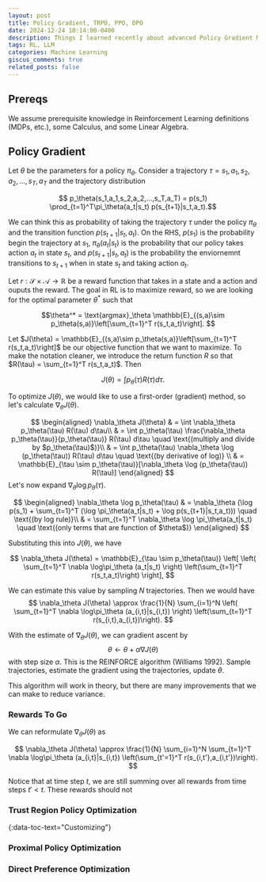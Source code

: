 ```yaml
---
layout: post
title: Policy Gradient, TRPO, PPO, DPO
date: 2024-12-24 10:14:00-0400
description: Things I learned recently about advanced Policy Gradient Methods.
tags: RL, LLM
categories: Machine Learning
giscus_comments: true
related_posts: false
---
```



## Prereqs
<!-- {:data-toc-text="Prereqs"} -->

We assume prerequisite knowledge in Reinforcement Learning definitions (MDPs, etc.), some Calculus, and some Linear Algebra.

## Policy Gradient

Let $\theta$ be the parameters for a policy $\pi_\theta$.  Consider a trajectory $\tau = s_1,a_1,s_2,a_2,...,s_T,a_T$ and the trajectory distribution 

$$ p_\theta(s_1,a_1,s_2,a_2,...,s_T,a_T) = p(s_1) \prod_{t=1}^T\pi_\theta(a_t|s_t) p(s_{t+1}|s_t,a_t).$$

We can think this as probability of taking the trajectory $\tau$ under the policy $\pi_\theta$ and the transition function $p(s_{t+1}|s_t,a_t)$. On the RHS, $p(s_1)$ is the probability begin the trajectory at $s_1$, $\pi_\theta(a_t|s_t)$ is the probability that our policy takes action $a_t$ in state $s_t$, and $p(s_{t+1}|s_t,a_t)$ is the probability the enviornemnt transitions to $s_{t+1}$ when in state $s_t$ and taking action $a_t.$

Let $r: \mathcal{S} \times \mathcal{A} \rightarrow \mathbb{R}$ be a reward function that takes in a state and a action and ouputs the reward. The goal in RL is to maximize reward, so we are looking for the optimal parameter $\theta^*$ such that 

$$\theta^* = \text{argmax}_\theta \mathbb{E}_{(s,a)\sim p_\theta(s,a)}\left[\sum_{t=1}^T r(s_t,a_t)\right]. $$ 

Let $J(\theta) = \mathbb{E}_{(s,a)\sim p_\theta(s,a)}\left[\sum_{t=1}^T r(s_t,a_t)\right]$ be our objective function that we want to maximize. To make the notation cleaner, we introduce the return function $R$ so that $R(\tau) = \sum_{t=1}^T r(s_t,a_t)$. Then 

$$J(\theta) = \int p_\theta(\tau) R(\tau) d\tau.$$

To optimize $J(\theta)$, we would like to use a first-order (gradient) method, so let's calculate $\nabla_\theta J(\theta).$

$$
\begin{aligned}
    \nabla_\theta J(\theta) & = \int \nabla_\theta p_\theta(\tau) R(\tau) d\tau\\
    & = \int p_\theta(\tau) \frac{\nabla_\theta p_\theta(\tau)}{p_\theta(\tau)} R(\tau) d\tau \quad \text{(multiply and divide by $p_\theta(\tau)$)}\\
    & = \int p_\theta(\tau) \nabla_\theta \log (p_\theta(\tau)) R(\tau) d\tau \quad \text{(by derivative of log)} \\
    & = \mathbb{E}_{\tau \sim p_\theta(\tau)}[\nabla_\theta \log (p_\theta(\tau)) R(\tau)]
\end{aligned}
$$
Let's now expand $\nabla_\theta \log p_\theta(\tau)$. 

$$
\begin{aligned}
    \nabla_\theta \log p_\theta(\tau) & = \nabla_\theta (\log p(s_1) + \sum_{t=1}^T (\log \pi_\theta(a_t|s_t) + \log p(s_{t+1}|s_t,a_t))) \quad \text{(by log rule)}\\
    & = \sum_{t=1}^T \nabla_\theta \log \pi_\theta(a_t|s_t) \quad \text{(only terms that are function of $\theta$)}
\end{aligned}
$$

Substituting this into $J(\theta)$, we have 

$$
    \nabla_\theta J(\theta) = \mathbb{E}_{\tau \sim p_\theta(\tau)} \left[ \left( \sum_{t=1}^T \nabla \log\pi_\theta (a_t|s_t) \right) \left(\sum_{t=1}^T r(s_t,a_t)\right)   \right],
$$

We can estimate this value by sampling $N$ trajectories. Then we would have
$$
    \nabla_\theta J(\theta) \approx \frac{1}{N} \sum_{i=1}^N \left( \sum_{t=1}^T \nabla \log\pi_\theta (a_{i,t}|s_{i,t}) \right) \left(\sum_{t=1}^T r(s_{i,t},a_{i,t})\right).
$$ 

With the estimate of $\nabla_\theta J(\theta),$ we can gradient ascent by 
$$\theta \leftarrow \theta + \alpha \nabla J(\theta)$$ 
with step size $\alpha$. This is the REINFORCE algorithm (Williams 1992). Sample trajectories, estimate the gradient using the trajectories, update $\theta$. 

This algorithm will work in theory, but there are many improvements that we can make to reduce variance. 

### Rewards To Go
We can reformulate $\nabla_\theta J(\theta)$ as 

$$
    \nabla_\theta J(\theta) \approx \frac{1}{N} \sum_{i=1}^N  \sum_{t=1}^T \nabla \log\pi_\theta (a_{i,t}|s_{i,t})  \left(\sum_{t'=1}^T r(s_{i,t'},a_{i,t'})\right).
$$ 

Notice that at time step $t$, we are still summing over all rewards from time steps $t' < t.$ These rewards should not 


### Trust Region Policy Optimization


{:data-toc-text="Customizing"}


### Proximal Policy Optimization


### Direct Preference Optimization

